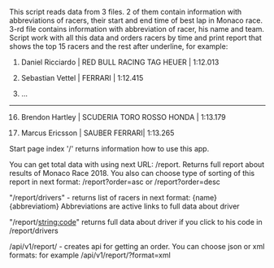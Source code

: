 This script reads data from 3 files. 2 of them contain information with abbreviations of racers, their start and end time of best lap in Monaco race.
3-rd file contains information with abbreviation of racer, his name and team.
Script work with all this data and orders racers by time and print report that shows the top 15 racers and the rest after underline, for example:


1. Daniel Ricciardo      | RED BULL RACING TAG HEUER     | 1:12.013

2. Sebastian Vettel      | FERRARI                                            | 1:12.415

3. ...

------------------------------------------------------------------------

16. Brendon Hartley   | SCUDERIA TORO ROSSO HONDA | 1:13.179

17. Marcus Ericsson  | SAUBER FERRARI| 1:13.265


Start page index '/' returns information how to use this app.


You can get total data with using next URL: /report.
Returns full report about results of Monaco Race 2018. You also can choose type of sorting of this report in next format:
/report?order=asc or /report?order=desc


"/report/drivers" - returns list of racers in next format:
    {name} {abbreviatiom}
    Abbreviations are active links to full data about driver



"/report/<string:code>" returns full data about driver if you click to his code in /report/drivers



/api/v1/report/ - creates api for getting an order. You can choose json or xml formats: for example /api/v1/report/?format=xml

